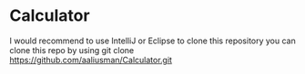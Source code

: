 # Calculator
I would recommend to use IntelliJ or Eclipse to clone this repository
you can clone this repo by using git clone https://github.com/aaliusman/Calculator.git
